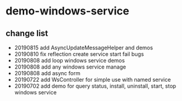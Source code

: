 # demo-windows-service

## change list

- 20190815 add AsyncUpdateMessageHelper and demos
- 20190810 fix reflection create service start fail bugs
- 20190808 add loop windows service demos
- 20190808 add any windows service manage
- 20190808 add async form
- 20190722 add WsController for simple use with named service
- 20190702 add demo for query status, install, uninstall, start, stop windows service